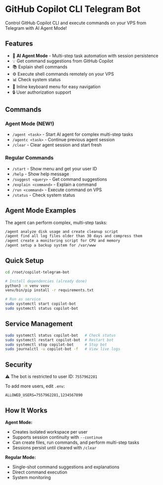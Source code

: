 # GitHub Copilot CLI Telegram Bot

Control GitHub Copilot CLI and execute commands on your VPS from Telegram with AI Agent Mode!

## Features

- 🤖 **AI Agent Mode** - Multi-step task automation with session persistence
- 💡 Get command suggestions from GitHub Copilot
- 📚 Explain shell commands
- ⚙️ Execute shell commands remotely on your VPS
- 📊 Check system status
- 🎯 Inline keyboard menu for easy navigation
- 🔒 User authorization support

## Commands

### Agent Mode (NEW!)
- `/agent <task>` - Start AI agent for complex multi-step tasks
- `/agentc <task>` - Continue previous agent session
- `/clear` - Clear agent session and start fresh

### Regular Commands
- `/start` - Show menu and get your user ID
- `/help` - Show help message
- `/suggest <query>` - Get command suggestions
- `/explain <command>` - Explain a command
- `/run <command>` - Execute command on VPS
- `/status` - Check system status

## Agent Mode Examples

The agent can perform complex, multi-step tasks:

```bash
/agent analyze disk usage and create cleanup script
/agent find all log files older than 30 days and compress them
/agent create a monitoring script for CPU and memory
/agent setup a backup system for /var/www
```

## Quick Setup

```bash
cd /root/copilot-telegram-bot

# Install dependencies (already done)
python3 -m venv venv
venv/bin/pip install -r requirements.txt

# Run as service
sudo systemctl start copilot-bot
sudo systemctl status copilot-bot
```

## Service Management

```bash
sudo systemctl status copilot-bot   # Check status
sudo systemctl restart copilot-bot  # Restart bot
sudo systemctl stop copilot-bot     # Stop bot
sudo journalctl -u copilot-bot -f   # View live logs
```

## Security

⚠️ The bot is restricted to user ID: `7557962281`

To add more users, edit `.env`:
```
ALLOWED_USERS=7557962281,1234567890
```

## How It Works

**Agent Mode:**
- Creates isolated workspace per user
- Supports session continuity with `--continue`
- Can create files, run commands, and perform multi-step tasks
- Sessions persist until cleared with `/clear`

**Regular Mode:**
- Single-shot command suggestions and explanations
- Direct command execution
- System monitoring
